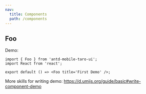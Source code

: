 ```yaml
---
nav:
  title: Components
  path: /components
---
```


## Foo

Demo:

```tsx
import { Foo } from 'antd-mobile-taro-ui';
import React from 'react';

export default () => <Foo title='First Demo' />;
```

More skills for writing demo: https://d.umijs.org/guide/basic#write-component-demo

